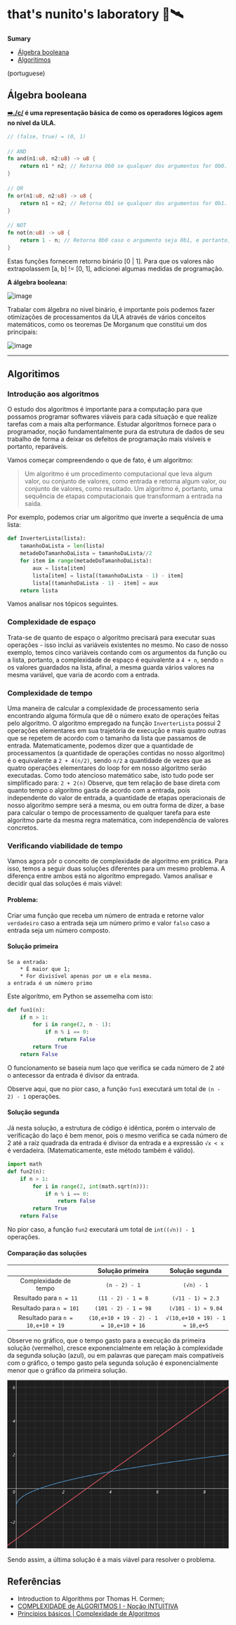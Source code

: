 # that's nunito's laboratory 🧪🛰️

**Sumary**

- [Álgebra booleana](##Álgebra-booleana)
- [Algoritimos](##Algoritimos)


(portuguese)
## Álgebra booleana

**[➡️./c/](./c/) é uma representação básica de como os operadores lógicos agem no nível da ULA.**

```rust
// (false, true) = (0, 1)

// AND
fn and(n1:u8, n2:u8) -> u8 {
    return n1 * n2; // Retorna 0b0 se qualquer dos argumentos for 0b0.
}

// OR
fn or(n1:u8, n2:u8) -> u8 {
    return n1 + n2; // Retorna 0b1 se qualquer dos argumentos for 0b1.
}

// NOT
fn not(n:u8) -> u8 {
    return 1 - n; // Retorna 0b0 caso o argumento seja 0b1, e portanto, retorna 0b1 caso o argumento seja 0b0.
}


```
Estas funções fornecem retorno binário [0 | 1]. Para que os valores não extrapolassem [a, b] != [0, 1], adicionei algumas medidas de programação.

**A álgebra booleana:**

![image](https://github.com/nunniii/nuniLab/assets/69170710/f168d19c-ce18-4dd4-acbd-3c90ad669a3c)


Trabalar com álgebra no nivel binário, é importante pois podemos fazer otimizações de processamentos da ULA através de vários conceitos matemáticos, como os teoremas De Morganum que constitui um dos principais: 

![image](https://github.com/nunniii/nuniLab/assets/69170710/21c5e4e2-83e1-4851-aa83-b3e9c9dcff81)


<hr>

## Algoritimos

### Introdução aos algoritmos

O estudo dos algoritmos é importante para a computação para que possamos programar softwares viáveis para cada situação e que realize tarefas com a mais alta performance.
Estudar algoritmos fornece para o programador, noção fundamentalmente pura da estrutura de dados de seu trabalho de forma a deixar os defeitos de programação mais visíveis e portanto, reparáveis.

Vamos começar compreendendo o que de fato, é um algoritmo:

> Um algoritmo é um procedimento computacional que leva algum valor, ou conjunto de valores, como entrada e retorna algum valor, ou conjunto de valores, como resultado. Um algoritmo é, portanto, uma sequência de etapas computacionais que transformam a entrada na saída.

Por exemplo, podemos criar um algoritmo que inverte a sequência de uma lista:

```python
def InverterLista(lista):
    tamanhoDaLista = len(lista)
    metadeDoTamanhoDaLista = tamanhoDaLista//2
    for item in range(metadeDoTamanhoDaLista):
        aux = lista[item]
        lista[item] = lista[(tamanhoDaLista - 1) - item]
        lista[(tamanhoDaLista - 1) - item] = aux
    return lista

```
Vamos analisar nos tópicos seguintes.

### Complexidade de espaço

Trata-se de quanto de espaço o algoritmo precisará para executar suas operações - isso inclui as variáveis existentes no mesmo. No caso de nosso exemplo, temos cinco variáveis contando com os argumentos da função ou a lista, portanto, a complexidade de espaço é equivalente a `4 + n`, sendo `n` os valores guardados na lista, afinal, a mesma guarda vários valores na mesma variável, que varia de acordo com a entrada.

### Complexidade de tempo

Uma maneira de calcular a complexidade de processamento seria encontrando alguma fórmula que dê o número exato de operações feitas pelo algoritmo.
O algoritmo empregado na função `InverterLista` possui 2 operações elementares em sua trajetória de execução e mais quatro outras que se repetem de acordo com o tamanho da lista que passamos de entrada. Matematicamente, podemos dizer que a quantidade de processamentos (a quantidade de operações contidas no nosso algoritmo) é o equivalente a `2 + 4(n/2)`, sendo `n/2` a quantidade de vezes que as quatro operações elementares do loop for em nosso algoritmo serão executadas. Como todo atencioso matemático sabe, isto tudo pode ser simplificado para: `2 + 2(n)` Observe, que tem relação de base direta com quanto tempo o algoritmo gasta de acordo com a entrada, pois independente do valor de entrada, a quantidade de etapas operacionais de nosso algoritmo sempre será a mesma, ou em outra forma de dizer, a base para calcular o tempo de processamento de qualquer tarefa para este algoritmo parte da mesma regra matemática, com independência de valores concretos.

### Verificando viabilidade de tempo

Vamos agora pôr o conceito de complexidade de algoritmo em prática. Para isso, temos a seguir duas soluções diferentes para um mesmo problema. A diferença entre ambos está no algorítmo empregado. Vamos analisar e decidir qual das soluções é mais viável:

#### Problema:

Criar uma função que receba um número de entrada e retorne valor `verdadeiro` caso a entrada seja um número primo e valor `falso` caso a entrada seja um número composto.


#### Solução primeira 
```
Se a entrada:
    * É maior que 1;
    * For divisível apenas por um e ela mesma.
a entrada é um número primo
```
Este algorítmo, em Python se assemelha com isto:
```python
def fun1(n):
    if n > 1:
        for i in range(2, n - 1):
            if n % i == 0:
                return False
        return True
    return False
```

O funcionamento se baseia num laço que verifica se cada número de 2 até o antecessor da entrada é divisor da entrada.

Observe aqui, que no pior caso, a função `fun1` executará um total de `(n - 2) - 1` operações.

#### Solução segunda

Já nesta solução, a estrutura de código é idêntica, porém o intervalo de verificação do laço é bem menor, pois o mesmo verifica se cada número de 2 até a raíz quadrada da entrada é divisor da entrada e a expressão `√x < x` é verdadeira. (Matematicamente, este método também é válido).

```python
import math
def fun2(n):
    if n > 1:
        for i in range(2, int(math.sqrt(n))):
            if n % i == 0:
                return False
        return True
    return False
```

No pior caso, a função `fun2` executará um total de `int((√n)) - 1` operações.

#### Comparação das soluções

|| Solução primeira | Solução segunda |
:---: | :---: | :---: |
Complexidade de tempo| `(n - 2) - 1` | `(√n) - 1` |
Resultado para `n = 11` |`(11 - 2) - 1 = 8`|`(√11 - 1) ≈ 2.3`|
Resultado para `n = 101` |`(101 - 2) - 1 = 98`|`(√101 - 1) ≈ 9.04`|
Resultado para `n = 10,e+10 + 19` |`(10,e+10 + 19 - 2) - 1 = 10,e+10 + 16`|`√(10,e+10 + 19) - 1 ≈ 10,e+5`|

Observe no gráfico, que o tempo gasto para a execução da primeira solução (vermelho), cresce exponencialmente em relação à complexidade da segunda solução (azul), ou em palavras que pareçam mais compatíveis com o gráfico, o tempo gasto pela segunda solução é exponencialmente menor que o gráfico da primeira solução.

![Gráfico-complexidade-dos-algorítmos](./assets/grafico_complexidade_de_algoritmos-dark.png)

Sendo assim, a última solução é a mais viável para resolver o problema.

## Referências

* Introduction to Algorithms por Thomas H. Cormen;
* [COMPLEXIDADE de ALGORITMOS I - Noção INTUITIVA](https://www.youtube.com/watch?v=KVlGx-9CuO4)
* [Princípios básicos | Complexidade de Algoritmos](https://www.youtube.com/watch?v=gRDl0VIhu4A)


